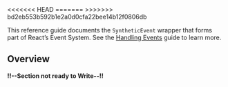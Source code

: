 <link rel="stylesheet" href="https://cdn.jsdelivr.net/npm/bootstrap-icons@1.5.0/font/bootstrap-icons.css">
<<<<<<< HEAD
<link rel="stylesheet" href="../../lib/doc_style.css">
=======
<link rel="stylesheet" href="../source.css">
>>>>>>> bd2eb553b592b1e2a0d0cfa22bee14b12f0806db

This reference guide documents the `SyntheticEvent` wrapper that forms part of React’s Event System. See the [Handling Events]() guide to learn more.

## Overview

**!!--Section not ready to Write--!!**

































